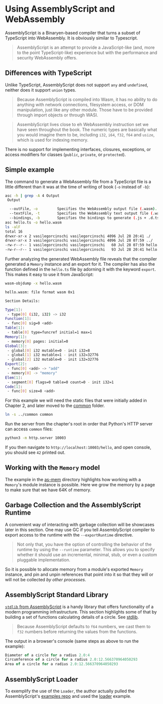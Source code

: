 # Using AssemblyScript and WebAssembly

AssemblyScript is a Binaryen-based compiler that turns a subset of TypeScript into WebAssembly.
It is obviously similar to Typescript.

> AssemblyScript is an attempt to provide a JavaScript-like (and, more to the point TypeScript-like)
> experience but with the performance and security WebAssembly offers.

## Differences with TypeScript

Unlike TypeScript, AssemblyScript does not support `any` and `undefined`, neither does it support
`union` types.

> Because AssemblyScript is compiled into Wasm, it has no ability to do anything with network connections,
> filesystem access, or DOM manipulation, just like any other module. Those have to be provided through
> import objects or through WASI.

> AssemblyScript lives close to eh WebAssembly instruction set we have seen throughout the book. The numeric
> types are basically what you would imagine them to be, including `i32`, `i64`, `f32`, `f64` and `usize`, which
> is used for indexing memory.

There is no support for implementing interfaces, closures, exceptions, or access modifiers for classes
(`public`, `private`, or `protected`).

## Simple example

The command to generate a WebAssembly file from a TypeScript file is a little different than it was at the
time of writing of book (`-o` instead of `-b`):

```bash
asc -h | grep -A 4 Output
 Output

  --outFile, -o         Specifies the WebAssembly output file (.wasm).
  --textFile, -t        Specifies the WebAssembly text output file (.wat).
  --bindings, -b        Specifies the bindings to generate (.js + .d.ts).
asc hello.ts -o hello.wasm
ls -alF
total 16
drwxr-xr-x 2 vasilegorcinschi vasilegorcinschi 4096 Jul 28 20:41 ./
drwxr-xr-x 3 vasilegorcinschi vasilegorcinschi 4096 Jul 28 07:59 ../
-rw-r--r-- 1 vasilegorcinschi vasilegorcinschi   60 Jul 28 07:59 hello.ts
-rw-r--r-- 1 vasilegorcinschi vasilegorcinschi   93 Jul 28 20:41 hello.wasm
```

Further analyzing the generated WebAssembly file reveals that the compiler generated a `Memory` instance and
an export for it. The compiler has also the function defined in the `hello.ts` file by adorning it with
the keyword `export`. This makes it easy to use it from JavaScript:

```bash
wasm-objdump -x hello.wasm

hello.wasm: file format wasm 0x1

Section Details:

Type[1]:
 - type[0] (i32, i32) -> i32
Function[1]:
 - func[0] sig=0 <add>
Table[1]:
 - table[0] type=funcref initial=1 max=1
Memory[1]:
 - memory[0] pages: initial=0
Global[3]:
 - global[0] i32 mutable=0 - init i32=8
 - global[1] i32 mutable=1 - init i32=32776
 - global[2] i32 mutable=0 - init i32=32776
Export[2]:
 - func[0] <add> -> "add"
 - memory[0] -> "memory"
Elem[1]:
 - segment[0] flags=0 table=0 count=0 - init i32=1
Code[1]:
 - func[0] size=8 <add>
```

For this example we will need the static files that were initially added in Chapter 2, and later moved to the [common](../common) folder.

```bash
ln -s ../common common
```

Run the server from the chapter's root in order that Python's HTTP server can access `common` files:

```bash
python3 -m http.server 10003
```

If you then navigate to `http://localhost:10003/hello`, and open console, you should see `42` printed out.

## Working with the `Memory` model

The example in the [as-mem](as_mem) directory highlights how working with a `Memory`'s module instance is possible. Here
we grow the memory by a page to make sure that we have 64K of memory.

## Garbage Collection and the AssemblyScript Runtime

A convenient way of interacting with garbage collection will be showcases later in this section. One may use GC if you tell
AssemblyScript compiler to export access to the runtime with the `--exportRuntime` directive.

> Not only that, you have the option of controlling the behavior of the runtime by using the `--runtime` parameter. This allows
> you to specify whether it should use an incremental, minimal, stub, or even a custom pluggable implementation.

So it is possible to allocate memory from a module's exported `Memory` instance, and pin and unpin references that point
into it so that they will or will not be collected _by other processes_.

## AssemblyScript Standard Library

[`stdlib` from AssemblyScript](https://www.assemblyscript.org/stdlib/globals.html) is a handy library that offers
functionality of a modern programming infrastructure. This section highlights some of that by building a set of functions
calculating details of a circle. See [stdlib](stdlib).

> Because AssemblyScript defaults to `f64` numbers, we cast them to `f32` numbers before returning the values from the
> functions.

The output in a browser's console (same steps as above to run the example):

```javascript
Diameter of a circle for a radius 2.0:4
Circumference of a circle for a radius 2.0:12.566370964050293
Area of a circle for a radius 2.0:12.566370964050293
```

## AssemblyScript Loader

To exemplify the use of the `Loader`, the author actually pulled the AssemblyScript's [examples repo](https://github.com/AssemblyScript/examples) and used
the [loader](https://github.com/AssemblyScript/examples/tree/main/loader) example.
